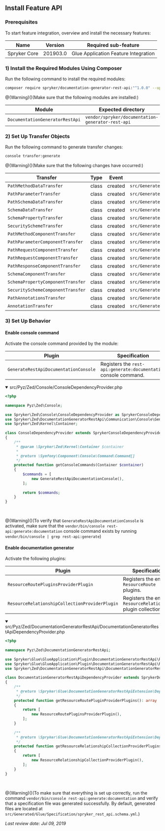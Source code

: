## Install Feature API
### Prerequisites
To start feature integration, overview and install the necessary features:

| Name | Version | Required sub-feature |
| --- | --- | --- |
| Spryker Core | 201903.0	 | Glue Application Feature Integration |

### 1) Install the Required Modules Using Composer
Run the following command to install the required modules:

```bash
composer require spryker/documentation-generator-rest-api:"^1.0.0" --update-with-dependencies
```

@(Warning)()(Make sure that the following modules are installed:)

| Module | Expected directory |
| --- | --- |
| `DocumentationGeneratorRestApi` | `vendor/spryker/documentation-generator-rest-api` |

### 2) Set Up Transfer Objects
Run the following command to generate transfer changes:

```bash
console transfer:generate
```

@(Warning)()(Make sure that the following changes have occurred:)

| Transfer | Type | Event | Path |
| --- | --- | --- | --- |
| `PathMethodDataTransfer` | class | created | `src/Generated/Shared/Transfer/PathMethodDataTransfer` |
| `PathParameterTransfer` | class | created | `src/Generated/Shared/Transfer/PathParameterTransfer` |
| `PathSchemaDataTransfer` | class | created | `src/Generated/Shared/Transfer/PathSchemaDataTransfer` |
| `SchemaDataTransfer` | class | created | `src/Generated/Shared/Transfer/SchemaDataTransfer` |
| `SchemaPropertyTransfer` | class | created | `src/Generated/Shared/Transfer/SchemaPropertyTransfer` |
| `SecuritySchemeTransfer` | class | created | `src/Generated/Shared/Transfer/SecuritySchemeTransfer` |
| `PathMethodComponentTransfer` | class | created | `src/Generated/Shared/Transfer/PathMethodComponentTransfer` |
| `PathParameterComponentTransfer` | class | created | `src/Generated/Shared/Transfer/PathParameterComponentTransfer` |
| `PathRequestComponentTransfer` | class | created | `src/Generated/Shared/Transfer/PathRequestComponentTransfer` |
| `PathRequestComponentTransfer` | class | created | `src/Generated/Shared/Transfer/PathRequestComponentTransfer` |
| `PathResponseComponentTransfer` | class | created | `src/Generated/Shared/Transfer/PathResponseComponentTransfer` |
| `SchemaComponentTransfer` | class | created | `src/Generated/Shared/Transfer/SchemaComponentTransfer` |
| `SchemaPropertyComponentTransfer` | class | created | `src/Generated/Shared/Transfer/SchemaPropertyComponentTransfer` |
| `SecuritySchemeComponentTransfer` | class | created | `src/Generated/Shared/Transfer/SecuritySchemeComponentTransfer` |
| `PathAnnotationsTransfer` | class | created | `src/Generated/Shared/Transfer/PathAnnotationsTransfer` |
| `AnnotationTransfer` | class | created | `src/Generated/Shared/Transfer/AnnotationTransfer` |

### 3) Set Up Behavior
#### Enable console command
Activate the console command provided by the module:

| Plugin | Specification | Prerequisites | Namespace |
| --- | --- | --- | --- |
| `GenerateRestApiDocumentationConsole` | Registers the `rest-api:generate:documentation` console command. | None | `Spryker\Zed\DocumentationGeneratorRestApi\Communication\Console` |

<details open>
<summary>src/Pyz/Zed/Console/ConsoleDependencyProvider.php</summary>
    
```php
<?php
  
namespace Pyz\Zed\Console;
 
use Spryker\Zed\Console\ConsoleDependencyProvider as SprykerConsoleDependencyProvider;
use Spryker\Zed\DocumentationGeneratorRestApi\Communication\Console\GenerateRestApiDocumentationConsole;
use Spryker\Zed\Kernel\Container;
 
class ConsoleDependencyProvider extends SprykerConsoleDependencyProvider
{
    /**
     * @param \Spryker\Zed\Kernel\Container $container
     *
     * @return \Symfony\Component\Console\Command\Command[]
     */
    protected function getConsoleCommands(Container $container)
    {
        $commands = [
            new GenerateRestApiDocumentationConsole(),
        ];
 
        return $commands;
    }
}
```

</br>
</details>

@(Warning)()(To verify that `GenerateRestApiDocumentationConsole` is activated, make sure that the `vendor/bin/console rest-api:generate:documentation` console command exists by running  `vendor/bin/console | grep rest-api:generate`)

#### Enable documentation generator
Activate the following plugins:

| Plugin | Specification | Prerequisites | Namespace |
| --- | --- | --- | --- |
| `ResourceRoutePluginsProviderPlugin` | Registers the enabled `ResourceRoute` plugins. | None | `Spryker\Glue\GlueApplication\Plugin\DocumentationGeneratorRestApi` |
| `ResourceRelationshipCollectionProviderPlugin` | Registers the enabled `ResourceRelationship` plugin collections. | None | `Spryker\Glue\GlueApplication\Plugin\DocumentationGeneratorRestApi` |

<details open>
<summary>src/Pyz/Zed/DocumentationGeneratorRestApi/DocumentationGeneratorRestApiDependencyProvider.php</summary>

```php
<?php
 
namespace Pyz\Zed\DocumentationGeneratorRestApi;
 
use Spryker\Glue\GlueApplication\Plugin\DocumentationGeneratorRestApi\ResourceRelationshipCollectionProviderPlugin;
use Spryker\Glue\GlueApplication\Plugin\DocumentationGeneratorRestApi\ResourceRoutePluginsProviderPlugin;
use Spryker\Zed\DocumentationGeneratorRestApi\DocumentationGeneratorRestApiDependencyProvider as SprykerDocumentationGeneratorRestApiDependencyProvider;
 
class DocumentationGeneratorRestApiDependencyProvider extends SprykerDocumentationGeneratorRestApiDependencyProvider
{
    /**
     * @return \Spryker\Glue\DocumentationGeneratorRestApiExtension\Dependency\Plugin\ResourceRoutePluginsProviderPluginInterface[]
     */
    protected function getResourceRoutePluginProviderPlugins(): array
    {
        return [
            new ResourceRoutePluginsProviderPlugin(),
        ];
    }
 
    /**
     * @return \Spryker\Glue\DocumentationGeneratorRestApiExtension\Dependency\Plugin\ResourceRelationshipCollectionProviderPluginInterface[]
     */
    protected function getResourceRelationshipCollectionProviderPlugins(): array
    {
        return [
            new ResourceRelationshipCollectionProviderPlugin(),
        ];
    }
}
```

</br>
</details>

@(Warning)()(To make sure that everything is set up correctly, run the command `vendor/bin/console rest-api:generate:documentation` and verify that a specification file was generated successfully. By default, generated files are located at `src/Generated/Glue/Specification/spryker_rest_api.schema.yml`.)

*Last review date: Jul 09, 2019*

<!--by Ahmed Saaba and Volodymyr Volkov-->